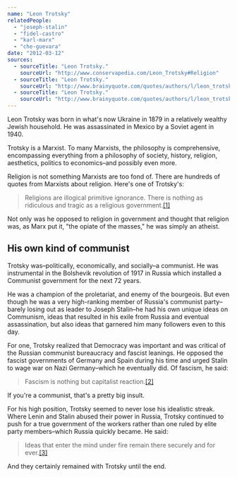```yaml
---
name: "Leon Trotsky"
relatedPeople:
  - "joseph-stalin"
  - "fidel-castro"
  - "karl-marx"
  - "che-guevara"
date: "2012-03-12"
sources:
  - sourceTitle: "Leon Trotsky."
    sourceUrl: "http://www.conservapedia.com/Leon_Trotsky#Religion"
  - sourceTitle: "Leon Trotsky."
    sourceUrl: "http://www.brainyquote.com/quotes/authors/l/leon_trotsky.html"
  - sourceTitle: "Leon Trotsky."
    sourceUrl: "http://www.brainyquote.com/quotes/authors/l/leon_trotsky.html"
---
```


Leon Trotsky was born in what's now Ukraine in 1879 in a relatively wealthy Jewish household. He was assassinated in Mexico by a Soviet agent in 1940.

Trotsky is a Marxist. To many Marxists, the philosophy is comprehensive, encompassing everything from a philosophy of society, history, religion, aesthetics, politics to economics–and possibly even more.

Religion is not something Marxists are too fond of. There are hundreds of quotes from Marxists about religion. Here's one of Trotsky's:

>Religions are illogical primitive ignorance. There is nothing as ridiculous and tragic as a religious government.<a class="source-citation" href="http://www.conservapedia.com/Leon_Trotsky#Religion" title="Leon Trotsky.">[1]</a>

Not only was he opposed to religion in government and thought that religion was, as Marx put it, "the opiate of the masses," he was simply an atheist.


## His own kind of communist

Trotsky was–politically, economically, and socially–a communist. He was instrumental in the Bolshevik revolution of 1917 in Russia which installed a Communist government for the next 72 years.

He was a champion of the proletariat, and enemy of the bourgeois. But even though he was a very high-ranking member of Russia's communist party–barely losing out as leader to Joseph Stalin–he had his own unique ideas on Communism, ideas that resulted in his exile from Russia and eventual assassination, but also ideas that garnered him many followers even to this day.

For one, Trotsky realized that Democracy was important and was critical of the Russian communist bureaucracy and fascist leanings. He opposed the fascist governments of Germany and Spain during his time and urged Stalin to wage war on Nazi Germany–which he eventually did. Of fascism, he said:

>Fascism is nothing but capitalist reaction.<a class="source-citation" href="http://www.brainyquote.com/quotes/authors/l/leon_trotsky.html" title="Leon Trotsky.">[2]</a>

If you're a communist, that's a pretty big insult.

For his high position, Trotsky seemed to never lose his idealistic streak. Where Lenin and Stalin abused their power in Russia, Trotsky continued to push for a true government of the workers rather than one ruled by elite party members–which Russia quickly became. He said:

>Ideas that enter the mind under fire remain there securely and for ever.<a class="source-citation" href="http://www.brainyquote.com/quotes/authors/l/leon_trotsky.html" title="Leon Trotsky.">[3]</a>

And they certainly remained with Trotsky until the end.
